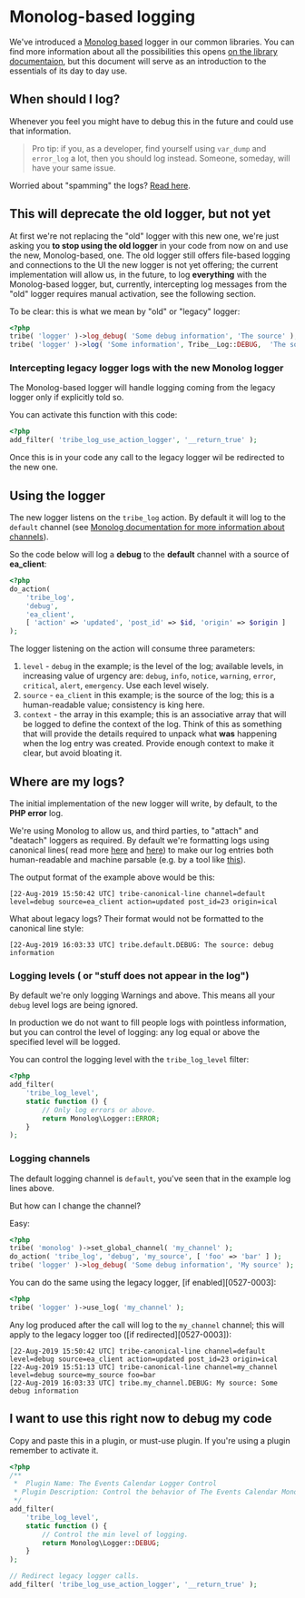# Monolog-based logging

We've introduced a [Monolog based](https://github.com/Seldaek/monolog) logger in our common libraries.
You can find more information about all the possibilities this opens [on the library documentaion](https://seldaek.github.io/monolog/), but this document will serve as an introduction to the essentials of its day to day use.

## When should I log?

Whenever you feel you might have to debug this in the future and could use that information.

> Pro tip: if you, as a developer, find yourself using `var_dump` and `error_log` a lot, then you should log instead. Someone, someday, will have your same issue.

Worried about "spamming" the logs? [Read here](#logging-levels--or-stuff-does-not-appear-in-the-log).

## This will deprecate the old logger, but not yet

At first we're not replacing the "old" logger with this new one, we're just asking you **to stop using the old logger** in your code from now on and use the new, Monolog-based, one.
The old logger still offers file-based logging and connections to the UI the new logger is not yet offering; the current implementation will allow us, in the future, to log **everything** with the Monolog-based logger, but, currently, intercepting log messages from the "old" logger requires manual activation, see the following section.

To be clear: this is what we mean by "old" or "legacy" logger:

```php
<?php
tribe( 'logger' )->log_debug( 'Some debug information', 'The source' );
tribe( 'logger' )->log( 'Some information', Tribe__Log::DEBUG,  'The source' );
```

### Intercepting legacy logger logs with the new Monolog logger

The Monolog-based logger will handle logging coming from the legacy logger only if explicitly told so.

 You can activate this function with this code:

 ```php
<?php
add_filter( 'tribe_log_use_action_logger', '__return_true' );
 ```

Once this is in your code any call to the legacy logger wil be redirected to the new one.

## Using the logger

The new logger listens on the `tribe_log` action.
By default it will log to the `default` channel (see [Monolog documentation for more information about channels](https://seldaek.github.io/monolog/doc/01-usage.html#leveraging-channels)).

So the code below will log a **debug** to the **default** channel with a source of **ea_client**:

```php
<?php
do_action(
    'tribe_log',
    'debug',
    'ea_client',
    [ 'action' => 'updated', 'post_id' => $id, 'origin' => $origin ]
);
```

The logger listening on the action will consume three parameters:

1. `level` - `debug` in the example; is the level of the log; available levels, in increasing value of urgency are: `debug`, `info`, `notice`, `warning`, `error`, `critical`, `alert`, `emergency`. Use each level wisely.
2. `source` - `ea_client` in this example; is the source of the log; this is a human-readable value; consistency is king here.
3. `context` - the array in this example; this is an associative array that will be logged to define the context of the log. Think of this as something that will provide the details required to unpack what **was** happening when the log entry was created. Provide enough context to make it clear, but avoid bloating it.

## Where are my logs?

The initial implementation of the new logger will write, by default, to the **PHP error** log.

We're using Monolog to allow us, and third parties, to "attach" and "deatach" loggers as required.
By default we're formatting logs using canonical lines( read more [here](https://brandur.org/logfmt) and [here](https://blog.codeship.com/logfmt-a-log-format-thats-easy-to-read-and-write/)) to make our log entries both human-readable and machine parsable (e.g. by a tool like [this](https://www.npmjs.com/package/logfmt)).

The output format of the example above would be this:

```
[22-Aug-2019 15:50:42 UTC] tribe-canonical-line channel=default level=debug source=ea_client action=updated post_id=23 origin=ical
```

What about legacy logs?
Their format would not be formatted to the canonical line style:

```
[22-Aug-2019 16:03:33 UTC] tribe.default.DEBUG: The source: debug information
```

### Logging levels ( or "stuff does not appear in the log")

By default we're only logging Warnings and above.
This means all your `debug` level logs are  being ignored.

In production we do not want to fill people logs with pointless information, but you can control the level of logging: any log equal or above the specified level will be logged.

You can control the logging level with the `tribe_log_level` filter:

```php
<?php
add_filter(
    'tribe_log_level',
	static function () {
        // Only log errors or above.
		return Monolog\Logger::ERROR;
	}
);
```

### Logging channels

The default logging channel is `default`, you've seen that in the example log lines above.

But how can I change the channel?

Easy:

```php
<?php
tribe( 'monolog' )->set_global_channel( 'my_channel' );
do_action( 'tribe_log', 'debug', 'my_source', [ 'foo' => 'bar' ] );
tribe( 'logger' )->log_debug( 'Some debug information', 'My source' );
```

You can do the same using the legacy logger, [if enabled][0527-0003]:

```php
<?php
tribe( 'logger' )->use_log( 'my_channel' );
```

Any log produced after the call will log to the `my_channel` channel; this will apply to the legacy logger too ([if redirected][0527-0003]):

```
[22-Aug-2019 15:50:42 UTC] tribe-canonical-line channel=default level=debug source=ea_client action=updated post_id=23 origin=ical
[22-Aug-2019 15:51:13 UTC] tribe-canonical-line channel=my_channel level=debug source=my_source foo=bar
[22-Aug-2019 16:03:33 UTC] tribe.my_channel.DEBUG: My source: Some debug information
```

## I want to use this right now to debug my code

Copy and paste this in a plugin, or must-use plugin.
If you're using a plugin remember to activate it.

```php
<?php
/**
 *  Plugin Name: The Events Calendar Logger Control
 * Plugin Description: Control the behavior of The Events Calendar Monolog-based logger.
 */
add_filter(
    'tribe_log_level',
	static function () {
        // Control the min level of logging.
		return Monolog\Logger::DEBUG;
	}
);

// Redirect legacy logger calls.
add_filter( 'tribe_log_use_action_logger', '__return_true' );
```
